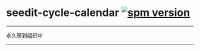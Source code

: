 # seedit-cycle-calendar [![spm version](https://moekit.timo.today/badge/seedit-cycle-calendar)](https://moekit.timo.today/package/seedit-cycle-calendar)

---

永久移到组织中

---

